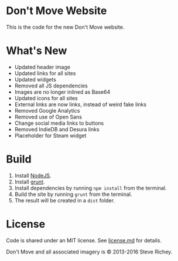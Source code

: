 # Don't Move Website

This is the code for the new Don't Move website.

# What's New

* Updated header image
* Updated links for all sites
* Updated widgets
* Removed all JS dependencies
* Images are no longer inlined as Base64
* Updated icons for all sites
* External links are now links, instead of weird fake links
* Removed Google Analytics
* Removed use of Open Sans
* Change social media links to buttons
* Removed IndieDB and Desura links
* Placeholder for Steam widget

# Build

1. Install [NodeJS](http://nodejs.org/).
2. Install [grunt](http://gruntjs.com/getting-started).
3. Install dependencies by running `npm install` from the terminal.
4. Build the site by running `grunt` from the terminal.
5. The result will be created in a `dist` folder.

# License

Code is shared under an MIT license. See [license.md](./license.md) for details.

Don't Move and all associated imagery is &copy; 2013-2016 Steve Richey.
